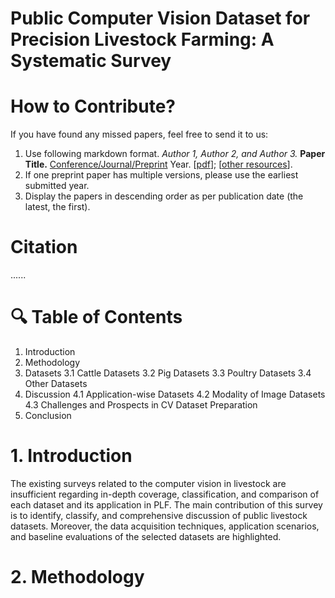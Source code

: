 # Public Computer Vision Dataset for Precision Livestock Farming: A Systematic Survey
# How to Contribute?
If you have found any missed papers, feel free to send it to us:

1. Use following markdown format.
   *Author 1, Author 2, and Author 3.* **Paper Title.**  <ins>Conference/Journal/Preprint</ins> Year. [[pdf](link)]; [[other resources](link)].
2. If one preprint paper has multiple versions, please use the earliest submitted year.
3. Display the papers in descending order as per publication date (the latest, the first).

# Citation
......


# 🔍 Table of Contents
1. Introduction
2. Methodology
3. Datasets
   3.1 Cattle Datasets
   3.2 Pig Datasets
   3.3 Poultry Datasets
   3.4 Other Datasets
4. Discussion
   4.1 Application-wise Datasets
   4.2 Modality of Image Datasets
   4.3 Challenges and Prospects in CV Dataset Preparation
5. Conclusion

# 1. Introduction
The existing surveys related to the computer vision in livestock are insufficient regarding in-depth coverage, classification, and comparison of each dataset and its application in PLF. The main contribution of this survey is to identify, classify, and comprehensive discussion of public livestock datasets. Moreover, the data acquisition techniques, application scenarios, and baseline evaluations of the selected datasets are highlighted.
# 2. Methodology
